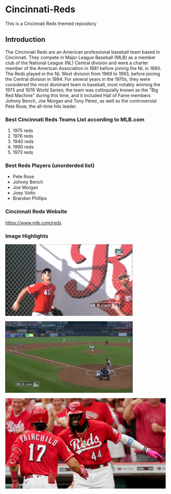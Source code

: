 # Cincinnati-Reds
This is a Cincinnati Reds themed repository

## Introduction
The Cincinnati Reds are an American professional baseball team based in Cincinnati. They compete in Major League Baseball (MLB) as a member club of the National League (NL) Central division and were a charter member of the American Association in 1881 before joining the NL in 1890.
The Reds played in the NL West division from 1969 to 1993, before joining the Central division in 1994. For several years in the 1970s, they were considered the most dominant team in baseball, most notably winning the 1975 and 1976 World Series; the team was colloquially known as the "Big Red Machine" during this time, and it included Hall of Fame members Johnny Bench, Joe Morgan and Tony Pérez, as well as the controversial Pete Rose, the all-time hits leader.

### Best Cincinnati Reds Teams List according to MLB.com
1. 1975 reds
2. 1976 reds
3. 1940 reds
4. 1990 reds
5. 1973 reds

### Best Reds Players (unorderded list)
- Pete Rose
- Johnny Bench
- Joe Morgan
- Joey Votto
- Brandon Phillips

### Cincinnati Reds Website
<https://www.mlb.com/reds>

### Image Highlights
![RedsGif](Dc2Z.gif)


![Upsetbrewers fan](A9VM.gif)

![Elly De La Cruz](image.png)

